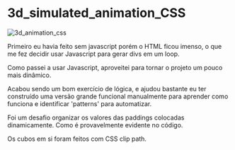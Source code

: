 # 3d_simulated_animation_CSS

![3d_animation_css](https://i.imgur.com/xFEVUYt.png)

Primeiro eu havia feito sem javascript porém o HTML ficou imenso, o que me fez decidir usar Javascript para gerar divs em um loop.

Como passei a usar Javascript, aproveitei para tornar o projeto um pouco mais dinâmico.

Acabou sendo um bom exercício de lógica, e ajudou bastante eu ter construído uma versão grande funcional manualmente para aprender como funciona e identificar 'patterns' para automatizar.

Foi um desafio organizar os valores das paddings colocadas dinamicamente. Como é provavelmente evidente no código.

Os cubos em si foram feitos com CSS clip path.

